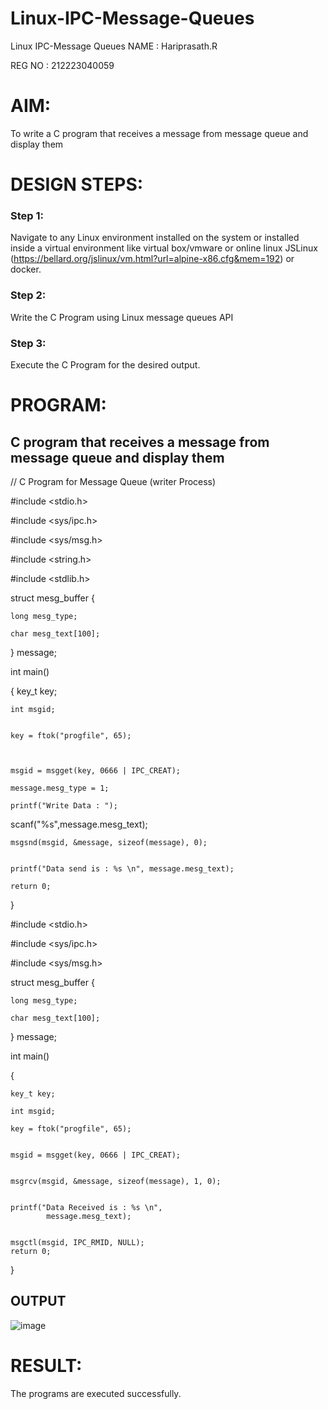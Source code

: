 # Linux-IPC-Message-Queues
Linux IPC-Message Queues
NAME : Hariprasath.R

REG NO : 212223040059

# AIM:
To write a C program that receives a message from message queue and display them

# DESIGN STEPS:

### Step 1:

Navigate to any Linux environment installed on the system or installed inside a virtual environment like virtual box/vmware or online linux JSLinux (https://bellard.org/jslinux/vm.html?url=alpine-x86.cfg&mem=192) or docker.

### Step 2:

Write the C Program using Linux message queues API 

### Step 3:

Execute the C Program for the desired output. 

# PROGRAM:

## C program that receives a message from message queue and display them

// C Program for Message Queue (writer Process) 

#include <stdio.h> 

#include <sys/ipc.h>

#include <sys/msg.h>

#include <string.h>

#include <stdlib.h>


struct mesg_buffer { 

	long mesg_type;
 
	char mesg_text[100]; 
 
} message; 

int main() 

{ 	key_t key;

	int msgid; 
 

	key = ftok("progfile", 65); 
 


	msgid = msgget(key, 0666 | IPC_CREAT); 
 
	message.mesg_type = 1; 
 
	printf("Write Data : ");
 
scanf("%s",message.mesg_text);


	msgsnd(msgid, &message, sizeof(message), 0); 
 

	printf("Data send is : %s \n", message.mesg_text); 
 
	return 0; 
 
} 

#include <stdio.h>

#include <sys/ipc.h>

#include <sys/msg.h>


struct mesg_buffer {

	long mesg_type;
 
	char mesg_text[100];
 
} message;

int main()

{

	key_t key;
 
	int msgid;
 
	key = ftok("progfile", 65);
 

	msgid = msgget(key, 0666 | IPC_CREAT);
 

	msgrcv(msgid, &message, sizeof(message), 1, 0);
 

	printf("Data Received is : %s \n",
			message.mesg_text);
   

	msgctl(msgid, IPC_RMID, NULL);
	return 0;
 
}

## OUTPUT
![image](https://github.com/user-attachments/assets/fc1db47d-b672-481a-b4ed-889ae00e5985)

# RESULT:
The programs are executed successfully.
